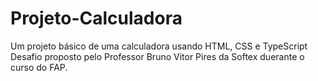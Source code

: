 # Projeto-Calculadora
 Um projeto básico de uma calculadora usando HTML, CSS e TypeScript
 Desafio proposto pelo Professor Bruno Vitor Pires da Softex duerante o curso do FAP.
